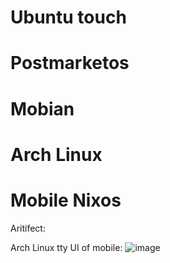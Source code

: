 # Ubuntu touch
# Postmarketos 
# Mobian
# Arch Linux
# Mobile Nixos

Aritifect:

Arch Linux tty UI of mobile:
![image](https://github.com/user-attachments/assets/6b0eeb8b-cc4c-4738-b0a5-5edee843bd7b)
